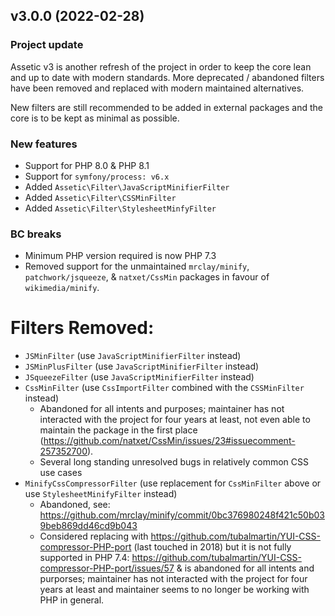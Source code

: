 v3.0.0 (2022-02-28)
------------------

### Project update

Assetic v3 is another refresh of the project in order to keep the core lean and
up to date with modern standards. More deprecated / abandoned filters have been
removed and replaced with modern maintained alternatives.

New filters are still recommended to be added in external packages and the core
is to be kept as minimal as possible.

### New features

* Support for PHP 8.0 & PHP 8.1
* Support for `symfony/process: v6.x`
* Added `Assetic\Filter\JavaScriptMinifierFilter`
* Added `Assetic\Filter\CSSMinFilter`
* Added `Assetic\Filter\StylesheetMinfyFilter`

### BC breaks

- Minimum PHP version required is now PHP 7.3
- Removed support for the unmaintained `mrclay/minify`, `patchwork/jsqueeze`, & `natxet/CssMin` packages in favour of `wikimedia/minify`.

# Filters Removed:
- `JSMinFilter` (use `JavaScriptMinifierFilter` instead)
- `JSMinPlusFilter` (use `JavaScriptMinifierFilter` instead)
- `JSqueezeFilter` (use `JavaScriptMinifierFilter` instead)
- `CssMinFilter` (use `CssImportFilter` combined with the `CSSMinFilter` instead)
    - Abandoned for all intents and purposes; maintainer has not interacted with the project for four years at least, not even able to maintain the package in the first place (https://github.com/natxet/CssMin/issues/23#issuecomment-257352700).
    - Several long standing unresolved bugs in relatively common CSS use cases
- `MinifyCssCompressorFilter` (use replacement for `CssMinFilter` above or use `StylesheetMinifyFilter` instead)
    - Abandoned, see: https://github.com/mrclay/minify/commit/0bc376980248f421c50b039beb869dd46cd9b043
    - Considered replacing with https://github.com/tubalmartin/YUI-CSS-compressor-PHP-port (last touched in 2018) but it is not fully supported in PHP 7.4: https://github.com/tubalmartin/YUI-CSS-compressor-PHP-port/issues/57 & is abandoned for all intents and purporses; maintainer has not interacted with the project for four years at least and maintainer seems to no longer be working with PHP in general.

